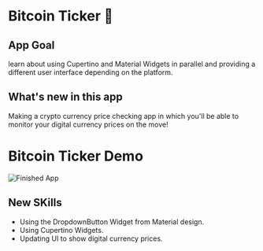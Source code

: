


# Bitcoin Ticker 🤑

## App Goal
 learn about using Cupertino and Material Widgets in parallel and providing a different user interface depending on the platform.


## What's new in this app

Making a crypto currency price checking app in which you'll be able to monitor your digital currency prices on the move!

# Bitcoin Ticker Demo

![Finished App](https://github.com/londonappbrewery/Images/blob/master/bitcoin-flutter-demo.gif)

## New SKills

- Using the DropdownButton Widget from Material design.
- Using Cupertino Widgets.
- Updating UI to show digital currency prices.


